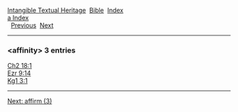 [Intangible Textual Heritage](../../index)  [Bible](../index) 
[Index](index)   
[a Index](_a_)  
  [Previous](c00273)  [Next](c00275) 

------------------------------------------------------------------------

### &lt;affinity&gt; 3 entries

[Ch2 18:1](../kjv/ch2018.htm#001)  
[Ezr 9:14](../kjv/ezr009.htm#014)  
[Kg1 3:1](../kjv/kg1003.htm#001)  

------------------------------------------------------------------------

[Next: affirm (3)](c00275)
